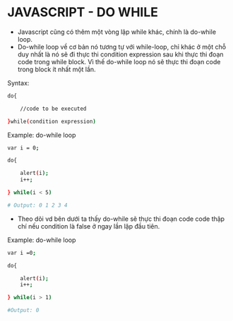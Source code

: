# JAVASCRIPT - DO WHILE

- Javascript cũng có thêm một vòng lập while khác, chính là do-while loop.
- Do-while loop về cơ bản nó tương tự với while-loop, chỉ khác ở một chỗ duy nhất là nó sẽ đi thực thi condition expression sau khi thực thi đoạn code trong while block. Vì thế do-while loop nó sẽ thực thi đoạn code trong block ít nhất một lần.

Syntax:
```bash
do{

    //code to be executed

}while(condition expression)
```

Example: do-while loop
```bash
var i = 0;

do{

    alert(i);
    i++;

} while(i < 5)

# Output: 0 1 2 3 4
```

- Theo dõi vd bên dưới ta thấy do-while sẽ thực thi đoạn code code thập chí nếu condition là false ở ngay lần lặp đầu tiên.

Example: do-while loop
```bash
var i =0;

do{

    alert(i);
    i++;

} while(i > 1)

#Output: 0
```
